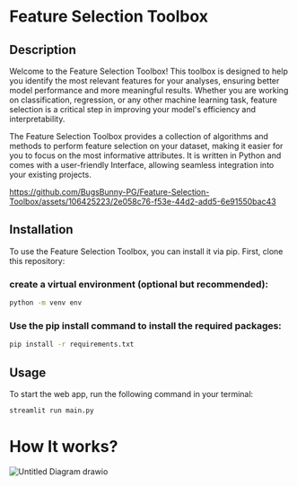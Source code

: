 # Feature Selection Toolbox

## Description
Welcome to the Feature Selection Toolbox! This toolbox is designed to help you identify the most relevant features for your analyses, ensuring better model performance and more meaningful results. Whether you are working on classification, regression, or any other machine learning task, feature selection is a critical step in improving your model's efficiency and interpretability.

The Feature Selection Toolbox provides a collection of algorithms and methods to perform feature selection on your dataset, making it easier for you to focus on the most informative attributes. It is written in Python and comes with a user-friendly Interface, allowing seamless integration into your existing projects.



https://github.com/BugsBunny-PG/Feature-Selection-Toolbox/assets/106425223/2e058c76-f53e-44d2-add5-6e91550bac43



## Installation
To use the Feature Selection Toolbox, you can install it via pip. First, clone this repository:
### create a virtual environment (optional but recommended):
```bash
python -m venv env 
```
### Use the pip install command to install the required packages:
  ```bash
pip install -r requirements.txt
```

## Usage
To start the web app, run the following command in your terminal:<br>
  ```bash
streamlit run main.py
  ```

# How It works?

![Untitled Diagram drawio](https://github.com/BugsBunny-PG/Feature-Selection-Toolbox/assets/106425223/de4598cc-da3b-4f34-a56a-d53fb65387f0)

